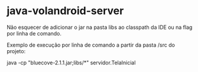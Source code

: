 # java-volandroid-server

Não esquecer de adicionar o jar na pasta libs ao classpath da IDE ou na flag por linha de comando.

Exemplo de execução por linha de comando a partir da pasta /src do projeto:

java -cp "bluecove-2.1.1.jar;libs/*" servidor.TelaInicial


